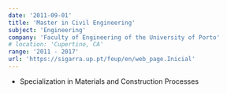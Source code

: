 ```yaml
---
date: '2011-09-01'
title: 'Master in Civil Engineering'
subject: 'Engineering'
company: 'Faculty of Engineering of the University of Porto'
# location: 'Cupertino, CA'
range: '2011 - 2017'
url: 'https://sigarra.up.pt/feup/en/web_page.Inicial'
---
```


- Specialization in Materials and Construction Processes
